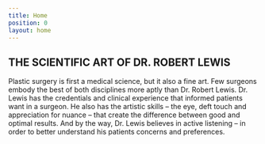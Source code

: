 ```yaml
---
title: Home
position: 0
layout: home
---
```


## THE SCIENTIFIC ART OF DR. ROBERT LEWIS ## 

Plastic surgery is first a medical science, but it also a fine art. Few surgeons embody the best of both disciplines more aptly than Dr. Robert Lewis. Dr. Lewis has the credentials and clinical experience that informed patients want in a surgeon. He also has the artistic skills – the eye, deft touch and appreciation for nuance – that create the difference between good and optimal results. And by the way, Dr. Lewis believes in active listening – in order to better understand his patients concerns and preferences.

<!--
<div class="swiper-container testimonials">
    <div class="swiper-wrapper">
        <div class="swiper-slide">
            "First Quote, will look like this"
        </div>
        <div class="swiper-slide">
            "Second Quote, will look like this"
        </div>
    </div>
    <div class="swiper-pagination"></div>
</div>
-->